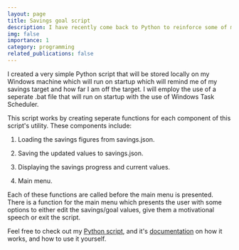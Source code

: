 ```yaml
---
layout: page
title: Savings goal script
description: I have recently come back to Python to reinforce some of my knowledge. I'm in the process of saving up some cash to purchase a new car to replace my old one. I thought that I would take a programming approach to this by creating a simple Python script to show me much I currently have saved, and my target so I can track my progress.
img: false
importance: 1
category: programming
related_publications: false
---
```


I created a very simple Python script that will be stored locally on my Windows machine which will run on startup which will remind me of my savings target and how far I am off the target. I will employ the use of a seperate .bat file that will run on startup with the use of Windows Task Scheduler.
 
This script works by creating seperate functions for each component of this script's utility. These components include:

1. Loading the savings figures from savings.json.

2. Saving the updated values to savings.json.

3. Displaying the savings progress and current values.

4. Main menu.

Each of these functions are called before the main menu is presented. There is a function for the main menu which presents the user with some options to either edit the savings/goal values, give them a motivational speech or exit the script.

Feel free to check out my [Python script](https://github.com/v-azza/carsavingscountdown/), and it's [documentation](https://github.com/v-azza/carsavingscountdown?tab=readme-ov-file#readme) on how it works, and how to use it yourself.

